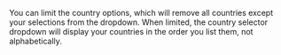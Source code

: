 You can limit the country options, which will remove all countries except your selections from the dropdown. When limited, the country selector dropdown will display your countries in the order you list them, not alphabetically.
